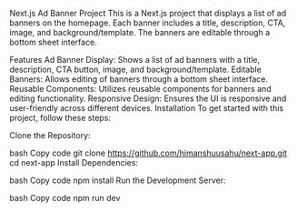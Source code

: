 Next.js Ad Banner Project
This is a Next.js project that displays a list of ad banners on the homepage. Each banner includes a title, description, CTA, image, and background/template. The banners are editable through a bottom sheet interface.

Features
Ad Banner Display: Shows a list of ad banners with a title, description, CTA button, image, and background/template.
Editable Banners: Allows editing of banners through a bottom sheet interface.
Reusable Components: Utilizes reusable components for banners and editing functionality.
Responsive Design: Ensures the UI is responsive and user-friendly across different devices.
Installation
To get started with this project, follow these steps:

Clone the Repository:

bash
Copy code
git clone https://github.com/himanshuusahu/next-app.git
cd next-app
Install Dependencies:

bash
Copy code
npm install
Run the Development Server:

bash
Copy code
npm run dev

